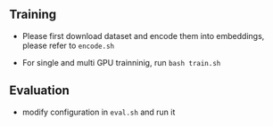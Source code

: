 ## Training

- Please first download dataset and encode them into embeddings, please refer to `encode.sh`

- For single and multi GPU trainninig, run `bash train.sh`

## Evaluation

- modify configuration in `eval.sh` and run it

